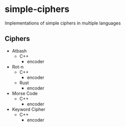 # simple-ciphers
Implementations of simple ciphers in multiple languages

## Ciphers

- Atbash
	- C++
		- encoder
- Rot-n
	- C++
		- encoder
	- Rust
		- encoder
- Morse Code
	- C++
		- encoder
- Keyword Cipher
	- C++
		- encoder
